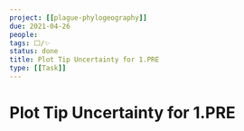 ```yaml
---
project: [[plague-phylogeography]]
due: 2021-04-26
people:
tags: ⬜/✨ 
status: done
title: Plot Tip Uncertainty for 1.PRE
type: [[Task]]
---
```


# Plot Tip Uncertainty for 1.PRE